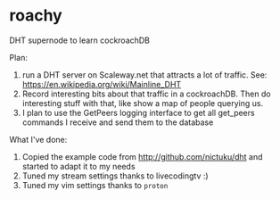 # roachy
DHT supernode to learn cockroachDB

Plan:

1. run a DHT server on Scaleway.net that attracts a lot of traffic. See: https://en.wikipedia.org/wiki/Mainline_DHT
1. Record interesting bits about that traffic in a cockroachDB. Then do interesting stuff with that, like show a map of people querying us.
2. I plan to use the GetPeers logging interface to get all get_peers commands I receive and send them to the database

What I've done:

1. Copied the example code from http://github.com/nictuku/dht and started to adapt it to my needs
2. Tuned my stream settings thanks to livecodingtv :)
3. Tuned my vim settings thanks to `proton`
